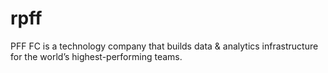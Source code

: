 # rpff
 PFF FC is a technology company that builds data &amp; analytics infrastructure for the world’s highest-performing teams. 
